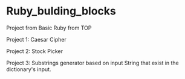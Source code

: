 # Ruby_bulding_blocks
Project from Basic Ruby from TOP

Project 1: Caesar Cipher

Project 2: Stock Picker

Project 3: Substrings generator based on input String that exist in the dictionary's input.